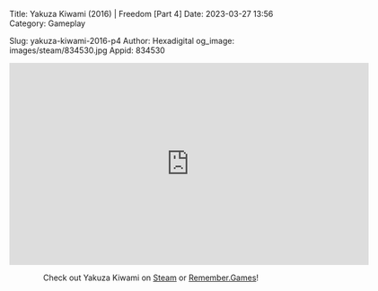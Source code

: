 Title: Yakuza Kiwami (2016) | Freedom [Part 4]
Date: 2023-03-27 13:56
Category: Gameplay

Slug: yakuza-kiwami-2016-p4
Author: Hexadigital
og_image: images/steam/834530.jpg
Appid: 834530

<center><iframe src="https://www.youtube.com/embed/Z5zlxE-Zcwk?feature=oembed" allow="accelerometer; autoplay; encrypted-media; gyroscope; picture-in-picture" width="640" height="360" frameborder="0"></iframe>

Check out Yakuza Kiwami on [Steam](https://store.steampowered.com/app/834530/?curator_clanid=34633900) or [Remember.Games](https://remember.games/game/342/)!</center>
